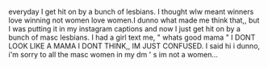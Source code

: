 everyday I get hit on by a bunch of lesbians. I thought wlw meant winners love winning not women love women.I dunno what made me think that,, but I was putting it in my instagram captions and now I just get hit on by a bunch of masc lesbians. I had a girl text me, " whats good mama " I DONT LOOK LIKE A MAMA I DONT THINK,, IM JUST CONFUSED. I said hi i dunno, i'm sorry to all the masc women in my dm ' s im not a women...
